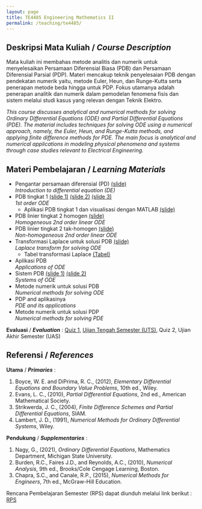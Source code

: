 ```yaml
---
layout: page
title: TE4485 Engineering Mathematics II
permalink: /teaching/te4485/
--- 
```


## Deskripsi Mata Kuliah / *Course Description*

Mata kuliah ini membahas metode analitis dan numerik untuk menyelesaikan Persamaan Diferensial Biasa (PDB) dan Persamaan Diferensial Parsial (PDP). Materi mencakup teknik penyelesaian PDB dengan pendekatan numerik yaitu, metode Euler, Heun, dan Runge-Kutta serta penerapan metode beda hingga untuk PDP. Fokus utamanya adalah penerapan analitik dan numerik dalam pemodelan fenomena fisis dan sistem melalui studi kasus yang relevan dengan Teknik Elektro.

*This course discusses analytical and numerical methods for solving Ordinary Differential Equations (ODE) and Partial Differential Equations (PDE). The material includes techniques for solving ODE using a numerical approach, namely, the Euler, Heun, and Runge-Kutta methods, and applying finite difference methods for PDE. The main focus is analytical and numerical applications in modeling physical phenomena and systems through case studies relevant to Electrical Engineering.*

## Materi Pembelajaran / *Learning Materials*

* Pengantar persamaan diferensial (PD) [(slide)](\teaching/te4485/MatTekII_Pendahuluan.pdf)
  <br>
  *Introduction to differential equation (DE)*
* PDB tingkat 1 [(slide 1)](\teaching/te4485/MatTekII_PDB_Orde_1_Bagian1.pdf) [(slide 2)](\teaching/te4485/MatTekII_PDB_Orde_1_Bagian2.pdf) [(slide 3)](\teaching/te4485/MatTekII_PDB_Orde_1_Bagian3.pdf)
  <br>
  *1st order ODE*
  * Aplikasi PDB tingkat 1 dan visualisasi dengan MATLAB [(slide)](\teaching/te4485/MatTekII_Aplikasi_PDB_Orde_1.pdf) 
* PDB linier tingkat 2 homogen [(slide)](\teaching/te4485/MatTekII_PDB_Orde_2_Homogen.pdf)
  <br>
  *Homogeneous 2nd order linear ODE*
* PDB linier tingkat 2 tak-homogen [(slide)](\teaching/te4485/MatTekII_PDB_Orde_2_Tak_Homogen.pdf)
  <br>
  *Non-homogeneous 2nd order linear ODE*
* Transformasi Laplace untuk solusi PDB [(slide)](\teaching/te4485/MatTekII_PDB_Laplace.pdf)
  <br>
  *Laplace transform for solving ODE*
  * Tabel transformasi Laplace [(Tabel)](\teaching/te4485/laplace_tabel.pdf) 
* Aplikasi PDB
  <br>
  *Applications of ODE*
* Sistem PDB [(slide 1)](\teaching/te4485/MatTekII_PDB_Sistem_PD_Bagian1.pdf) [(slide 2)](\teaching/te4485/MatTekII_PDB_Sistem_PD_Bagian2.pdf)
  <br>
  *Systems of ODE*
* Metode numerik untuk solusi PDB
  <br>
  *Numerical methods for solving ODE*
* PDP and aplikasinya
  <br>
  *PDE and its applications*
* Metode numerik untuk solusi PDP
  <br>
  *Numerical methods for solving PDE*

**Evaluasi** / ***Evaluation*** : [Quiz 1](\teaching\te4485\Quiz_1_MatTek_II_2025.pdf), [Ujian Tengah Semester (UTS)](\teaching\te4485\UTS_MatTekII_2025.pdf), Quiz 2, Ujian Akhir Semester (UAS)

## Referensi / *References* 
**Utama** / ***Primaries*** :
1. Boyce, W. E. and DiPrima, R. C., (2012), *Elementary Differential Equations and Boundary Value Problems*, 10th ed., Wiley. 
1. Evans, L. C., (2010), *Partial Differential Equations*, 2nd ed., American Mathematical Society.
1. Strikwerda, J. C., (2004), *Finite Difference Schemes and Partial Differential Equations*, SIAM.
1. Lambert, J. D., (1991), *Numerical Methods for Ordinary Differential Systems*, Wiley.

**Pendukung** / ***Supplementaries*** :
1. Nagy, G., (2021), *Ordinary Differential Equations*, Mathematics Department, Michigan State University.
1. Burden, R.C., Faires J.D., and Reynolds, A.C., (2010), *Numerical Analysis*, 9th ed., Brooks/Cole Cengage Learning, Boston.
1. Chapra, S.C., and Canale, R.P., (2015), *Numerical Methods for Engineers*, 7th ed., McGraw-Hill Education.

Rencana Pembelajaran Semester (RPS) dapat diunduh melalui link berikut : [RPS](\teaching\te4485\RPS_MatTekII.pdf)


